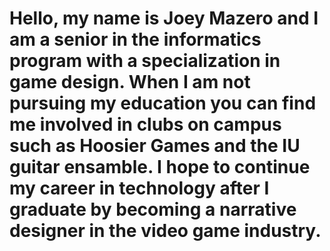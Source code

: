 # Hello, my name is Joey Mazero and I am a senior in the informatics program with a specialization in game design. When I am not pursuing my education you can find me involved in clubs on campus such as Hoosier Games and the IU guitar ensamble. I hope to continue my career in technology after I graduate by becoming a narrative designer in the video game industry. 
